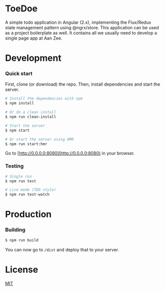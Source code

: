 # ToeDoe

A simple todo application in Angular (2.x), implementing the Flux/Redux state management pattern using @ngrx/store. This application can be used as a project boilerplate as well. It contains all we usually need to develop a single page app at Aan Zee.

# Development

### Quick start

First, clone (or download) the repo. Then, install dependencies and start the server.

```bash
# Install the dependencies with npm
$ npm install

# Or do a clean install
$ npm run clean-install

# Start the server
$ npm start

# Or start the server using HMR
$ npm run start:hmr
```

Go to [http://0.0.0.0:8080](http://0.0.0.0:8080) in your browser.

### Testing
```bash
# Single run
$ npm run test

# Live mode (TDD style)
$ npm run test-watch
```

# Production

### Building
```bash
$ npm run build
```

You can now go to `/dist` and deploy that to your server.

# License

[MIT](/LICENSE)

